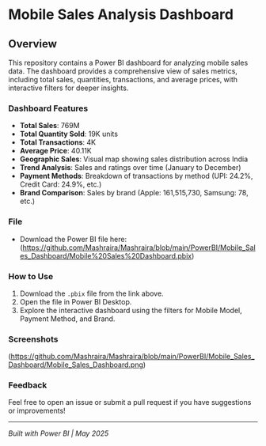# Mobile Sales Analysis Dashboard

## Overview
This repository contains a Power BI dashboard for analyzing mobile sales data. The dashboard provides a comprehensive view of sales metrics, including total sales, quantities, transactions, and average prices, with interactive filters for deeper insights.

### Dashboard Features
- **Total Sales**: 769M
- **Total Quantity Sold**: 19K units
- **Total Transactions**: 4K
- **Average Price**: 40.11K
- **Geographic Sales**: Visual map showing sales distribution across India
- **Trend Analysis**: Sales and ratings over time (January to December)
- **Payment Methods**: Breakdown of transactions by method (UPI: 24.2%, Credit Card: 24.9%, etc.)
- **Brand Comparison**: Sales by brand (Apple: 161,515,730, Samsung: 78, etc.)

### File
- Download the Power BI file here:(https://github.com/Mashraira/Mashraira/blob/main/PowerBI/Mobile_Sales_Dashboard/Mobile%20Sales%20Dashboard.pbix)

### How to Use
1. Download the `.pbix` file from the link above.
2. Open the file in Power BI Desktop.
3. Explore the interactive dashboard using the filters for Mobile Model, Payment Method, and Brand.

### Screenshots
(https://github.com/Mashraira/Mashraira/blob/main/PowerBI/Mobile_Sales_Dashboard/Mobile_Sales_Dashboard.png)

### Feedback
Feel free to open an issue or submit a pull request if you have suggestions or improvements!

---

*Built with Power BI | May 2025*
